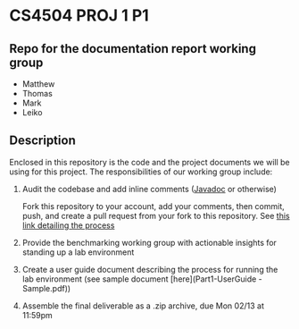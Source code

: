 # CS4504 PROJ 1 P1

## Repo for the **documentation report working group**
* Matthew
* Thomas
* Mark
* Leiko

## Description

Enclosed in this repository is the code and the project documents we will be using for this project. The responsibilities of our working group include:

1. Audit the codebase and add inline comments ([Javadoc](https://www.baeldung.com/javadoc) or otherwise)

   Fork this repository to your account, add your comments, then commit, push, and create a pull request from your fork to this repository. See [this link detailing the process](https://reflectoring.io/github-fork-and-pull/)

2. Provide the benchmarking working group with actionable insights for standing up a lab environment

3. Create a user guide document describing the process for running the lab environment (see sample document [here](Part1-UserGuide - Sample.pdf))

4. Assemble the final deliverable as a .zip archive, due Mon 02/13 at 11:59pm
